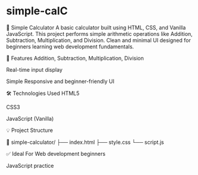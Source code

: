 # simple-calC
🔢 Simple Calculator
A basic calculator built using HTML, CSS, and Vanilla JavaScript. This project performs simple arithmetic operations like Addition, Subtraction, Multiplication, and Division. Clean and minimal UI designed for beginners learning web development fundamentals.

🚀 Features
Addition, Subtraction, Multiplication, Division

Real-time input display

Simple Responsive and beginner-friendly UI

🛠️ Technologies Used
HTML5

CSS3

JavaScript (Vanilla)

💡 Project Structure

📁 simple-calculator/
├── index.html
├── style.css
└── script.js

✅ Ideal For
Web development beginners

JavaScript practice
